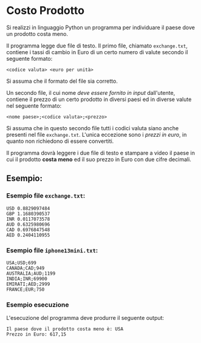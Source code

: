 # Costo Prodotto

Si realizzi in linguaggio Python un programma per individuare il paese dove un prodotto costa meno.

Il programma legge due file di testo. Il primo file, chiamato `exchange.txt`, contiene i tassi di cambio in Euro di un
certo numero di valute secondo il seguente formato:

    <codice valuta> <euro per unità>  

Si assuma che il formato del file sia corretto.

Un secondo file, il cui nome _deve essere fornito in input_ dall'utente, contiene il prezzo di un certo prodotto in
diversi paesi ed in diverse valute nel seguente formato:

    <nome paese>;<codice valuta>;<prezzo>

Si assuma che in questo secondo file tutti i codici valuta siano anche presenti nel file `exchange.txt`. L'unica
eccezione sono i _prezzi in euro_, in quanto non richiedono di essere convertiti.

Il programma dovrà leggere i due file di testo e stampare a video il paese in cui il prodotto **costa meno** ed il suo
prezzo in Euro con due cifre decimali.

## Esempio:

### Esempio file `exchange.txt`:

    USD 0.8829097484  
    GBP 1.1680390537  
    INR 0.0117073578  
    AUD 0.6325980696   
    CAD 0.6976847548  
    AED 0.2404110955

### Esempio file `iphone13mini.txt`:

    USA;USD;699  
    CANADA;CAD;949  
    AUSTRALIA;AUD;1199  
    INDIA;INR;69900  
    EMIRATI;AED;2999  
    FRANCE;EUR;750

### Esempio esecuzione

L'esecuzione del programma deve produrre il seguente output:

    Il paese dove il prodotto costa meno è: USA  
    Prezzo in Euro: 617,15  

